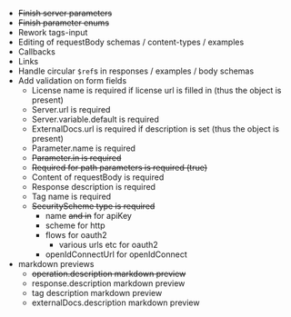 * ~~Finish server parameters~~
* ~~Finish parameter enums~~
* Rework tags-input
* Editing of requestBody schemas / content-types / examples
* Callbacks
* Links
* Handle circular `$ref`s in responses / examples / body schemas
* Add validation on form fields
  * License name is required if license url is filled in (thus the object is present)
  * Server.url is required
  * Server.variable.default is required
  * ExternalDocs.url is required if description is set (thus the object is present)
  * Parameter.name is required
  * ~~Parameter.in is required~~
  * ~~Required for path parameters is required (true)~~
  * Content of requestBody is required
  * Response description is required
  * Tag name is required
  * ~~SecurityScheme type is required~~
    * name ~~and in~~ for apiKey
    * scheme for http
    * flows for oauth2
      * various urls etc for oauth2
    * openIdConnectUrl for openIdConnect
* markdown previews
  * ~~operation.description markdown preview~~
  * response.description markdown preview
  * tag description markdown preview
  * externalDocs.description markdown preview
